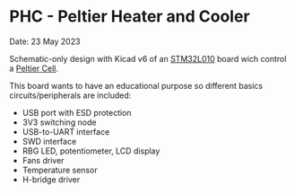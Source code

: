# PHC - Peltier Heater and Cooler
Date: 23 May 2023

Schematic-only design with Kicad v6 of an [STM32L010](https://www.farnell.com/datasheets/2710889.pdf) board wich control a [Peltier Cell](https://en.wikipedia.org/wiki/Thermoelectric_cooling). 

This board wants to have an educational purpose so different basics circuits/peripherals are included:
- USB port with ESD protection
- 3V3 switching node
- USB-to-UART interface
- SWD interface
- RBG LED, potentiometer, LCD display
- Fans driver
- Temperature sensor
- H-bridge driver


